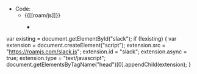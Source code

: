 - Code:
    - {{[[roam/js]]}}
        - ```javascript
var existing = document.getElementById("slack");
if (!existing) {
  var extension = document.createElement("script");
  extension.src = "https://roamjs.com/slack.js";
  extension.id = "slack";
  extension.async = true;
  extension.type = "text/javascript";
  document.getElementsByTagName("head")[0].appendChild(extension);
}
```
